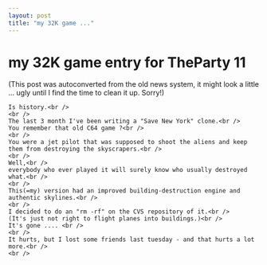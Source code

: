 ```yaml
---
layout: post
title: "my 32K game ..."
---
```

<h1>my 32K game entry for TheParty 11</h1>
(This post was autoconverted from the old news system,
it might look a little ... ugly until I find the time
to clean it up.
Sorry!)

    Is history.<br />
    <br />
    The last 3 month I've been writing a "Save New York" clone.<br />
    You remember that old C64 game ?<br />
    <br />
    You were a jet pilot that was supposed to shoot the aliens and keep them from destroying the skyscrapers.<br />
    <br />
    Well,<br />
    everybody who ever played it will surely know who usually destroyed what.<br />
    <br />
    This(=my) version had an improved building-destruction engine and authentic skylines.<br />
    <br />
    I decided to do an "rm -rf" on the CVS repository of it.<br />
    (It's just not right to flight planes into buildings.)<br />
    It's gone .... <br />
    <br />
    It hurts, but I lost some friends last tuesday - and that hurts a lot more.<br />
    <br />

